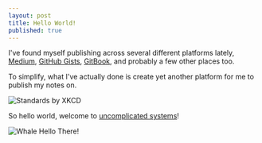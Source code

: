 ```yaml
---
layout: post
title: Hello World!
published: true
---
```


I've found myself publishing across several different platforms lately, [Medium](https://medium.com/@samparkinson_), [GitHub Gists](https://gist.github.com/sjparkinson), [GitBook](https://bhx8e2n0dha1.gitbook.io/docker-101/), and probably a few other places too.

To simplify, what I've actually done is create yet another platform for me to publish my notes on.

![Standards by XKCD](https://imgs.xkcd.com/comics/standards.png)

So hello world, welcome to [uncomplicated systems](https://uncomplicated.systems)!

![Whale Hello There!](https://media.giphy.com/media/yoJC2A59OCZHs1LXvW/giphy.gif)
